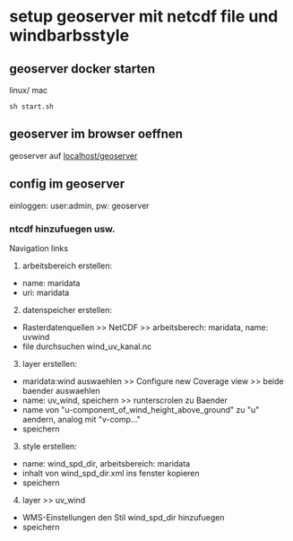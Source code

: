 # setup geoserver mit netcdf file und windbarbsstyle

## geoserver docker starten

linux/ mac

```shell
sh start.sh
```

## geoserver im browser oeffnen

geoserver auf [localhost/geoserver](http://localhost/geoserver)

## config im geoserver

einloggen: user:admin, pw: geoserver

### ntcdf hinzufuegen usw.

Navigation links

1. arbeitsbereich erstellen:

- name: maridata
- uri: maridata

2. datenspeicher erstellen:

- Rasterdatenquellen >> NetCDF >> arbeitsberech: maridata, name: uvwind
- file durchsuchen wind_uv_kanal.nc

3. layer erstellen:

- maridata:wind auswaehlen >> Configure new Coverage view >> beide baender auswaehlen
- name: uv_wind, speichern >> runterscrolen zu Baender
- name von "u-component_of_wind_height_above_ground" zu "u" aendern, analog mit "v-comp..."
- speichern

3. style erstellen:

- name: wind_spd_dir, arbeitsbereich: maridata
- inhalt von wind_spd_dir.xml ins fenster kopieren
- speichern

4. layer >> uv_wind

- WMS-Einstellungen den Stil wind_spd_dir hinzufuegen
- speichern
